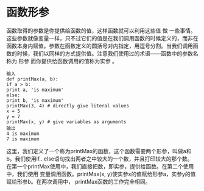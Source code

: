 # 函数形参
函数取得的参数是你提供给函数的值，这样函数就可以利用这些值 做 一些事情。这些参数就像变量一样，只不过它们的值是在我们调用函数的时候定义的，而非在函数本身内赋值。参数在函数定义的圆括号对内指定，用逗号分割。当我们调用函数的时候，我们以同样的方式提供值。注意我们使用过的术语——函数中的参数名称为 形参 而你提供给函数调用的值称为实参 。

	输入
	def printMax(a, b):
	if a > b:
	print a, 'is maximum'
	else:
	print b, 'is maximum'
	printMax(3, 4) # directly give literal values
	x = 5
	y = 7
	printMax(x, y) # give variables as arguments
	输出
	4 is maximum
	7 is maximum
这里，我们定义了一个称为printMax的函数，这个函数需要两个形参，叫做a和b。我们使用if..
else语句找出两者之中较大的一个数，并且打印较大的那个数。
在第一个printMax使用中，我们直接把数，即实参，提供给函数。在第二个使用中，我们使用
变量调用函数。printMax(x, y)使实参x的值赋给形参a，实参y的值赋给形参b。在两次调用中，
printMax函数的工作完全相同。